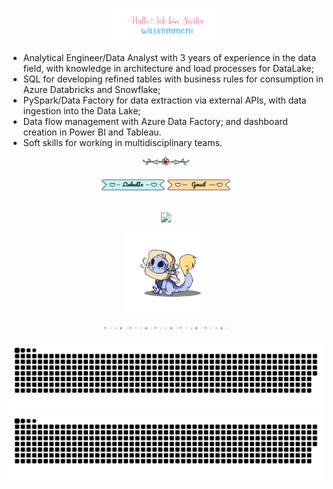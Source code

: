 <br />

<div align="center">

<a href="https://github.com/Sissaz" > <img width="35%"  src="https://github.com/Sissaz/imagem/blob/main/titulo.png?raw=true" /></a>
</div>

- Analytical Engineer/Data Analyst with 3 years of experience in the data field, with knowledge in architecture and load processes for DataLake; 
- SQL for developing refined tables with business rules for consumption in Azure Databricks and Snowflake; 
- PySpark/Data Factory for data extraction via external APIs, with data ingestion into the Data Lake; 
- Data flow management with Azure Data Factory; and dashboard creation in Power BI and Tableau. 
- Soft skills for working in multidisciplinary teams.
 <div align="center">
<a href="https://github.com/Sissaz" > <img width="15%"  src="https://github.com/Sissaz/imagem/blob/main/divisor.png?raw=true" /></a>
 
</div>


</div>
<div align="center">
<br>
      <a href="https://www.linkedin.com/in/Siciliag" target="_blank"><img width="20%" src="https://github.com/Sissaz/imagem/blob/main/linkedins.png?raw=true" target="_blank"></a> 
      <a href = "mailto:siciiliagiacomazza@gmail.com"><img width="20%" src="https://github.com/Sissaz/imagem/blob/main/gmail.png?raw=true" target="_blank"></a>

<br />
<br>

  
<div align="center">

![](https://visitor-badge.glitch.me/badge?page_id=Sissaz.visitor-badge&left_color=pink&right_color=LightBlue&left_text=Profile%20Views)
 
</div>
<div align="center"> 
<a href="https://github.com/Sissaz" > <img width="25%"  src="https://github.com/Sissaz/imagem/blob/main/yuumi.png?raw=true" /></a>
 
<a href="https://github.com/Sissaz" > <img width="40%"  src="https://github.com/Sissaz/imagem/blob/main/dots.png?raw=true" /></a>
</div> 
 
<div align="center">
 
 
 ![github contribution grid snake animation](https://raw.githubusercontent.com/Sissaz/Sissaz/output/github-contribution-grid-snake-sissa.svg#gh-dark-mode-only)
![github contribution grid snake animation](https://raw.githubusercontent.com/Sissaz/Sissaz/output/github-contribution-grid-snake-sissa-white.svg#gh-light-mode-only)
  
</div>
</div>
